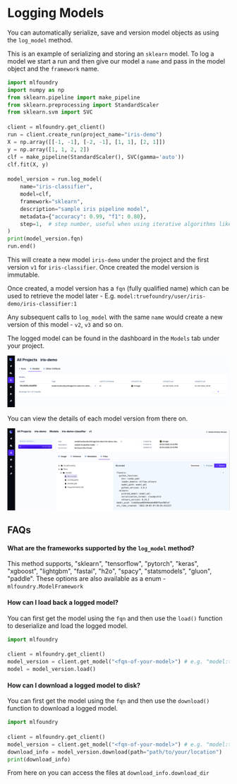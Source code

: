 # Logging Models

You can automatically serialize, save and version model objects as using the `log_model` method.

This is an example of serializing and storing an `sklearn` model. To log a model we start a run and then give our model a `name` and pass in the model object and the `framework` name.

```python
import mlfoundry
import numpy as np
from sklearn.pipeline import make_pipeline
from sklearn.preprocessing import StandardScaler
from sklearn.svm import SVC

client = mlfoundry.get_client()
run = client.create_run(project_name="iris-demo")
X = np.array([[-1, -1], [-2, -1], [1, 1], [2, 1]])
y = np.array([1, 1, 2, 2])
clf = make_pipeline(StandardScaler(), SVC(gamma='auto'))
clf.fit(X, y)

model_version = run.log_model(
    name="iris-classifier", 
    model=clf, 
    framework="sklearn", 
    description="sample iris pipeline model",
    metadata={"accuracy": 0.99, "f1": 0.80},
    step=1,  # step number, useful when using iterative algorithms like SGD
)
print(model_version.fqn)
run.end()
```
This will create a new model `iris-demo` under the project and the first version `v1` for `iris-classifier`.  Once created the model version is immutable.

Once created, a model version has a `fqn` (fully qualified name) which can be used to retrieve the model later - E.g. `model:truefoundry/user/iris-demo/iris-classifier:1`

Any subsequent calls to `log_model` with the same `name` would create a new version of this model - `v2`, `v3` and so on.

The logged model can be found in the dashboard in the `Models` tab under your project. 

![Models Tab](../../assets/models-tab.png)

You can view the details of each model version from there on.

![Model Version Details](../../assets/model-version-details.jpeg)

## FAQs

#### What are the frameworks supported by the `log_model` method?

This method supports, "sklearn", "tensorflow", "pytorch", "keras", "xgboost", "lightgbm", "fastai", "h2o", "spacy", "statsmodels", "gluon", "paddle". These options are also available as a enum - `mlfoundry.ModelFramework`

#### How can I load back a logged model?
You can first get the model using the `fqn`  and then use the `load()`  function to deserialize and load the logged model.

```python
import mlfoundry

client = mlfoundry.get_client()
model_version = client.get_model("<fqn-of-your-model>") # e.g. "model:truefoundry/user/iris-demo/iris-classifier:1"
model = model_version.load()
```

#### How can I download a logged model to disk?
You can first get the model using the `fqn`  and then use the `download()` function to download a logged model.

```python
import mlfoundry

client = mlfoundry.get_client()
model_version = client.get_model("<fqn-of-your-model>") # e.g. "model:truefoundry/user/iris-demo/iris-classifier:1"
download_info = model_version.download(path="path/to/your/location")
print(download_info)
```
From here on you can access the files at `download_info.download_dir`